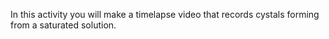 In this activity you will make a timelapse video that records cystals forming from a saturated solution.
